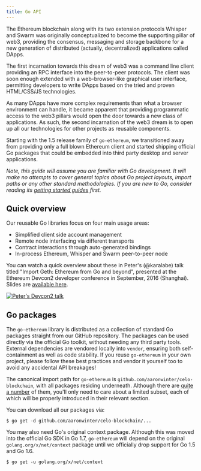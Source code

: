 ```yaml
---
title: Go API
---
```


The Ethereum blockchain along with its two extension protocols Whisper and Swarm was
originally conceptualized to become the supporting pillar of web3, providing the
consensus, messaging and storage backbone for a new generation of distributed (actually,
decentralized) applications called DApps.

The first incarnation towards this dream of web3 was a command line client providing an
RPC interface into the peer-to-peer protocols. The client was soon enough extended with a
web-browser-like graphical user interface, permitting developers to write DApps based on
the tried and proven HTML/CSS/JS technologies.

As many DApps have more complex requirements than what a browser environment can handle,
it became apparent that providing programmatic access to the web3 pillars would open the
door towards a new class of applications. As such, the second incarnation of the web3
dream is to open up all our technologies for other projects as reusable components.

Starting with the 1.5 release family of `go-ethereum`, we transitioned away from providing
only a full blown Ethereum client and started shipping official Go packages that could be
embedded into third party desktop and server applications.

*Note, this guide will assume you are familiar with Go development. It will make no
attempts to cover general topics about Go project layouts, import paths or any other
standard methodologies. If you are new to Go, consider reading its [getting started
guides](https://github.com/golang/go/wiki#getting-started-with-go) first.*

## Quick overview

Our reusable Go libraries focus on four main usage areas:

- Simplified client side account management
- Remote node interfacing via different transports
- Contract interactions through auto-generated bindings
- In-process Ethereum, Whisper and Swarm peer-to-peer node

You can watch a quick overview about these in Peter's (@karalabe) talk titled "Import
Geth: Ethereum from Go and beyond", presented at the Ethereum Devcon2 developer conference
in September, 2016 (Shanghai). Slides are [available
here](https://ethereum.karalabe.com/talks/2016-devcon.html).

[![Peter's Devcon2 talk](https://img.youtube.com/vi/R0Ia1U9Gxjg/0.jpg)](https://www.youtube.com/watch?v=R0Ia1U9Gxjg)

## Go packages

The `go-ethereum` library is distributed as a collection of standard Go packages straight
from our GitHub repository. The packages can be used directly via the official Go toolkit,
without needing any third party tools. External dependencies are vendored locally into
`vendor`, ensuring both self-containment as well as code stability. If you reuse
`go-ethereum` in your own project, please follow these best practices and vendor it
yourself too to avoid any accidental API breakages!

The canonical import path for `go-ethereum` is `github.com/aaronwinter/celo-blockchain`, with all
packages residing underneath. Although there are [quite a
number](https://godoc.org/github.com/aaronwinter/celo-blockchain#pkg-subdirectories) of them,
you'll only need to care about a limited subset, each of which will be properly introduced
in their relevant section.

You can download all our packages via:

```
$ go get -d github.com/aaronwinter/celo-blockchain/...
```

You may also need Go's original context package. Although this was moved into the official
Go SDK in Go 1.7, `go-ethereum` will depend on the original `golang.org/x/net/context`
package until we officially drop support for Go 1.5 and Go 1.6.

```
$ go get -u golang.org/x/net/context
```
